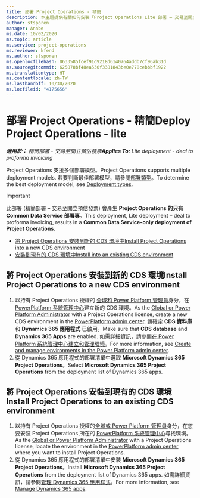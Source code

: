 ```yaml
---
title: 部署 Project Operations - 精簡
description: 本主題提供有關如何安裝「Project Operations Lite 部署 – 交易至開立預估發票」的資訊。
author: stsporen
manager: Annbe
ms.date: 10/02/2020
ms.topic: article
ms.service: project-operations
ms.reviewer: kfend
ms.author: stsporen
ms.openlocfilehash: 0633585fcef91d9218d6140764addb7cf96ab31d
ms.sourcegitcommit: 625878bf48ea530f3381843be0e778cebbbf1922
ms.translationtype: HT
ms.contentlocale: zh-TW
ms.lasthandoff: 10/30/2020
ms.locfileid: "4175656"
---
```

# <a name="deploy-project-operations---lite"></a><span data-ttu-id="83ac2-103">部署 Project Operations - 精簡</span><span class="sxs-lookup"><span data-stu-id="83ac2-103">Deploy Project Operations - lite</span></span>

<span data-ttu-id="83ac2-104">_**適用於：** 精簡部署 - 交易至開立預估發票_</span><span class="sxs-lookup"><span data-stu-id="83ac2-104">_**Applies To:** Lite deployment - deal to proforma invoicing_</span></span>

<span data-ttu-id="83ac2-105">Project Operations 支援多個部署模型。</span><span class="sxs-lookup"><span data-stu-id="83ac2-105">Project Operations supports multiple deployment models.</span></span> <span data-ttu-id="83ac2-106">若要判斷最佳部署模型，請參閱[部署類型](determine-deployment-type.md)。</span><span class="sxs-lookup"><span data-stu-id="83ac2-106">To determine the best deployment model, see [Deployment types](determine-deployment-type.md).</span></span>


> [!IMPORTANT]
> <span data-ttu-id="83ac2-107">此部署 (精簡部署 – 交易至開立預估發票) 會產生 **Project Operations 的只有 Common Data Service 部署專**。</span><span class="sxs-lookup"><span data-stu-id="83ac2-107">This deployment, Lite deployment – deal to proforma invoicing, results in a **Common Data Service-only deployment of Project Operations**.</span></span>

- [<span data-ttu-id="83ac2-108">將 Project Operations 安裝到新的 CDS 環境中</span><span class="sxs-lookup"><span data-stu-id="83ac2-108">Install Project Operations into a new CDS environment</span></span>](#new)
- [<span data-ttu-id="83ac2-109">安裝到現有的 CDS 環境中</span><span class="sxs-lookup"><span data-stu-id="83ac2-109">Install into an existing CDS environment</span></span>](#existing)



## <a name="install-project-operations-to-a-new-cds-environment"></a><a name="new"></a><span data-ttu-id="83ac2-110">將 Project Operations 安裝到新的 CDS 環境</span><span class="sxs-lookup"><span data-stu-id="83ac2-110">Install Project Operations to a new CDS environment</span></span>

1. <span data-ttu-id="83ac2-111">以持有 Project Operations 授權的 [全域和 Power Platform 管理員](https://docs.microsoft.com/power-platform/admin/global-service-administrators-can-administer-without-license)身分，在 [PowerPlatform 系統管理中心](https://admin.powerplatform.com)建立新的 CDS 環境。</span><span class="sxs-lookup"><span data-stu-id="83ac2-111">As the [Global or Power Platform Administrator](https://docs.microsoft.com/power-platform/admin/global-service-administrators-can-administer-without-license) with a Project Operations license, create a new CDS environment in the [PowerPlatform admin center](https://admin.powerplatform.com).</span></span> <span data-ttu-id="83ac2-112">請確定 **CDS 資料庫** 和 **Dynamics 365 應用程式** 已啟用。</span><span class="sxs-lookup"><span data-stu-id="83ac2-112">Make sure that **CDS database** and **Dynamics 365 Apps** are enabled.</span></span> <span data-ttu-id="83ac2-113">如需詳細資訊，請參閱[在 Power Platform 系統管理中心建立和管理環境](https://docs.microsoft.com/power-platform/admin/create-environment#create-an-environment-in-the-power-platform-admin-center)。</span><span class="sxs-lookup"><span data-stu-id="83ac2-113">For more information, see [Create and manage environments in the Power Platform admin center](https://docs.microsoft.com/power-platform/admin/create-environment#create-an-environment-in-the-power-platform-admin-center).</span></span>
2. <span data-ttu-id="83ac2-114">從 Dynamics 365 應用程式的部署清單中選取 **Microsoft Dynamics 365 Project Operations**。</span><span class="sxs-lookup"><span data-stu-id="83ac2-114">Select **Microsoft Dynamics 365 Project Operations** from the deployment list of Dynamics 365 apps.</span></span>


## <a name="install-project-operations-to-an-existing-cds-environment"></a><a name="existing"></a><span data-ttu-id="83ac2-115">將 Project Operations 安裝到現有的 CDS 環境</span><span class="sxs-lookup"><span data-stu-id="83ac2-115">Install Project Operations to an existing CDS environment</span></span>

1. <span data-ttu-id="83ac2-116">以持有 Project Operations 授權的[全域或 Power Platform 管理員](https://docs.microsoft.com/power-platform/admin/global-service-administrators-can-administer-without-license)身分，在您要安裝 Project Operations 所在的 [PowerPlatform 系統管理中心](https://admin.powerplatform.com)尋找環境。</span><span class="sxs-lookup"><span data-stu-id="83ac2-116">As the [Global or Power Platform Administrator](https://docs.microsoft.com/power-platform/admin/global-service-administrators-can-administer-without-license) with a Project Operations license, locate the environment in the [PowerPlatform admin center](https://admin.powerplatform.com) where you want to install Project Operations.</span></span>
2. <span data-ttu-id="83ac2-117">從 Dynamics 365 應用程式的部署清單中安裝 **Microsoft Dynamics 365 Project Operations**。</span><span class="sxs-lookup"><span data-stu-id="83ac2-117">Install **Microsoft Dynamics 365 Project Operations** from the deployment list of Dynamics 365 apps.</span></span> <span data-ttu-id="83ac2-118">如需詳細資訊，請參閱[管理 Dynamics 365 應用程式](https://docs.microsoft.com/power-platform/admin/manage-apps)。</span><span class="sxs-lookup"><span data-stu-id="83ac2-118">For more information, see [Manage Dynamics 365 apps](https://docs.microsoft.com/power-platform/admin/manage-apps).</span></span>


